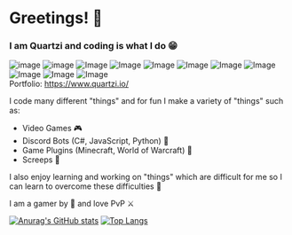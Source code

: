 # **Greetings! 👋**

### I am Quartzi and coding is what I do 😁

![image](https://img.shields.io/badge/-C%23-brightgreen)
![image](https://img.shields.io/badge/-JavaScript-brightgreen)
![Image](https://img.shields.io/badge/-Python-green)
![Image](https://img.shields.io/badge/-Java-green)
![Image](https://img.shields.io/badge/-HTML%2FCSS-green)
![Image](https://img.shields.io/badge/-LUA-yellowgreen)
![Image](https://img.shields.io/badge/-TypeScript-yellow)
![Image](https://img.shields.io/badge/-PHP-yellow)
![Image](https://img.shields.io/badge/-C-orange)
![Image](https://img.shields.io/badge/-C%2B%2B-orange)
![Image](https://img.shields.io/badge/-Swift-red)  
Portfolio: https://www.quartzi.io/

I code many different "things" and for fun I make a variety of "things" such as:

- Video Games 🎮
- Discord Bots (C#, JavaScript, Python) 🤖
- Game Plugins (Minecraft, World of Warcraft) 💾
- Screeps 🐜

I also enjoy learning and working on "things" which are difficult for me so I can learn to overcome these difficulties :muscle:

I am a gamer by :sparkling_heart: and love PvP :crossed_swords:

[![Anurag's GitHub stats](https://github-readme-stats.vercel.app/api?username=realQuartzi&theme=highcontrast)](https://github.com/anuraghazra/github-readme-stats)
[![Top Langs](https://github-readme-stats.vercel.app/api/top-langs/?username=realQuartzi&theme=highcontrast)](https://github.com/anuraghazra/github-readme-stats)
